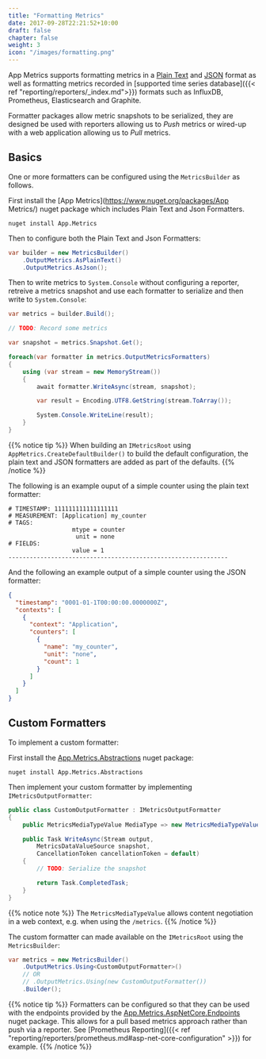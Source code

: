 ```yaml
---
title: "Formatting Metrics"
date: 2017-09-28T22:21:52+10:00
draft: false
chapter: false
weight: 3
icon: "/images/formatting.png"
---
```


App Metrics supports formatting metrics in a [Plain Text](https://www.nuget.org/packages/App.Metrics.Formatters.Ascii/) and [JSON](https://www.nuget.org/packages/App.Metrics.Formatters.Json/) format as well as formatting metrics recorded in [supported time series database]({{< ref "reporting/reporters/_index.md">}}) formats such as InfluxDB, Prometheus, Elasticsearch and Graphite.

Formatter packages allow metric snapshots to be serialized, they are designed be used with reporters allowing us to *Push* metrics or wired-up with a web application allowing us to *Pull* metrics.

## Basics

One or more formatters can be configured using the `MetricsBuilder` as follows.

<i class="fa fa-hand-o-right"></i> First install the [App Metrics](https://www.nuget.org/packages/App Metrics/) nuget package which includes Plain Text and Json Formatters.

```console
nuget install App.Metrics
```

<i class="fa fa-hand-o-right"></i> Then to configure both the Plain Text and Json Formatters:

```csharp
var builder = new MetricsBuilder()
    .OutputMetrics.AsPlainText()
    .OutputMetrics.AsJson();
```

<i class="fa fa-hand-o-right"></i> Then to write metrics to `System.Console` without configuring a reporter, retreive a metrics snapshot and use each formatter to serialize and then write to `System.Console`:

```csharp
var metrics = builder.Build();

// TODO: Record some metrics

var snapshot = metrics.Snapshot.Get();

foreach(var formatter in metrics.OutputMetricsFormatters)
{
    using (var stream = new MemoryStream())
    {
        await formatter.WriteAsync(stream, snapshot);

        var result = Encoding.UTF8.GetString(stream.ToArray());

        System.Console.WriteLine(result);
    }
}
```

{{% notice tip %}}
When building an `IMetricsRoot` using `AppMetrics.CreateDefaultBuilder()` to build the default configuration, the plain text and JSON formatters are added as part of the defaults.
{{% /notice %}}

The following is an example ouput of a simple counter using the plain text formatter:

```text
# TIMESTAMP: 111111111111111111
# MEASUREMENT: [Application] my_counter
# TAGS:
                  mtype = counter
                   unit = none
# FIELDS:
                  value = 1
--------------------------------------------------------------
```

And the following an example output of a simple counter using the JSON formatter:

```json
{
  "timestamp": "0001-01-1T00:00:00.0000000Z",
  "contexts": [
    {
      "context": "Application",
      "counters": [
        {
          "name": "my_counter",
          "unit": "none",
          "count": 1
        }
      ]
    }
  ]
}
```

## Custom Formatters

To implement a custom formatter:

<i class="fa fa-hand-o-right"></i> First install the [App.Metrics.Abstractions](https://www.nuget.org/packages/App.Metrics.Abstractions/) nuget package:

```console
nuget install App.Metrics.Abstractions
```

<i class="fa fa-hand-o-right"></i> Then implement your custom formatter by implementing `IMetricsOutputFormatter`: 

```csharp
public class CustomOutputFormatter : IMetricsOutputFormatter
{
    public MetricsMediaTypeValue MediaType => new MetricsMediaTypeValue("text", "vnd.custom.metrics", "v1", "plain");

    public Task WriteAsync(Stream output,
        MetricsDataValueSource snapshot,
        CancellationToken cancellationToken = default)
    {
        // TODO: Serialize the snapshot

        return Task.CompletedTask;
    }
}
```

{{% notice note %}}
The `MetricsMediaTypeValue` allows content negotiation in a web context, e.g. when using the `/metrics`.
{{% /notice %}}

The custom formatter can made available on the `IMetricsRoot` using the `MetricsBuilder`:

```csharp
var metrics = new MetricsBuilder()
    .OutputMetrics.Using<CustomOutputFormatter>()
    // OR
    // .OutputMetrics.Using(new CustomOutputFormatter())
    .Builder();
```

{{% notice tip %}}
Formatters can be configured so that they can be used with the endpoints provided by the [App.Metrics.AspNetCore.Endpoints](https://www.nuget.org/packages/App.Metrics.AspNetCore.Endpoints/) nuget package. This allows for a pull based metrics approach rather than push via a reporter. See [Prometheus Reporting]({{< ref "reporting/reporters/prometheus.md#asp-net-core-configuration" >}}) for example.
{{% /notice %}}
